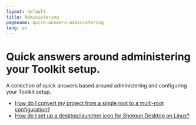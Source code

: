 ```yaml
---
layout: default
title: Administering
pagename: quick-answers-administering
lang: en
---
```


Quick answers around administering your Toolkit setup.
=====

A collection of quick answers based around administering and configuring your Toolkit setup.

- [How do I convert my project from a single root to a multi-root configuration?](#./convert-from-single-root-to-multi.md)
- [How do I set up a desktop/launcher icon for Shotgun Desktop on Linux?](#./create-shotgun-desktop-shortcut.md)